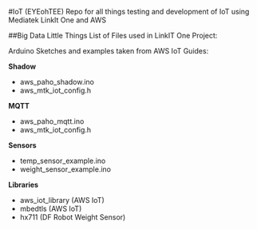#IoT (EYEohTEE)
Repo for all things testing and development of IoT using Mediatek LinkIt One and AWS

##Big Data Little Things
List of Files used in LinkIT One Project: 


Arduino Sketches and examples taken from AWS IoT Guides:

**Shadow**
* aws_paho_shadow.ino
* aws_mtk_iot_config.h


**MQTT**
* aws_paho_mqtt.ino
* aws_mtk_iot_config.h


**Sensors**
* temp_sensor_example.ino
* weight_sensor_example.ino


**Libraries**
* aws_iot_library (AWS IoT)
* mbedtls (AWS IoT)
* hx711 (DF Robot Weight Sensor)



